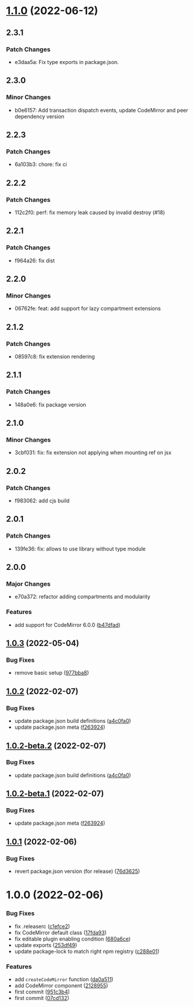 # [1.1.0](https://github.com/riccardoperra/solid-codemirror/compare/v1.0.3...v1.1.0) (2022-06-12)

## 2.3.1

### Patch Changes

- e3daa5a: Fix type exports in package.json.

## 2.3.0

### Minor Changes

- b0e6157: Add transaction dispatch events, update CodeMirror and peer dependency version

## 2.2.3

### Patch Changes

- 6a103b3: chore: fix ci

## 2.2.2

### Patch Changes

- 112c2f0: perf: fix memory leak caused by invalid destroy (#18)

## 2.2.1

### Patch Changes

- f964a26: fix dist

## 2.2.0

### Minor Changes

- 06762fe: feat: add support for lazy compartment extensions

## 2.1.2

### Patch Changes

- 08597c8: fix extension rendering

## 2.1.1

### Patch Changes

- 148a0e6: fix package version

## 2.1.0

### Minor Changes

- 3cbf031: fix: fix extension not applying when mounting ref on jsx

## 2.0.2

### Patch Changes

- f983062: add cjs build

## 2.0.1

### Patch Changes

- 139fe36: fix: allows to use library without type module

## 2.0.0

### Major Changes

- e70a372: refactor adding compartments and modularity

### Features

- add support for CodeMirror 6.0.0 ([b47dfad](https://github.com/riccardoperra/solid-codemirror/commit/b47dfad15a56325d70a35aa6de5ef54b66256312))

## [1.0.3](https://github.com/riccardoperra/solid-codemirror/compare/v1.0.2...v1.0.3) (2022-05-04)

### Bug Fixes

- remove basic setup ([977bba8](https://github.com/riccardoperra/solid-codemirror/commit/977bba8654a737ccb3d7ec9cecf8d9d516dfd9c7))

## [1.0.2](https://github.com/riccardoperra/solid-codemirror/compare/v1.0.1...v1.0.2) (2022-02-07)

### Bug Fixes

- update package.json build definitions ([a4c0fa0](https://github.com/riccardoperra/solid-codemirror/commit/a4c0fa0ba4a455852bc49bece599f083b22f75b7))
- update package.json meta ([f263924](https://github.com/riccardoperra/solid-codemirror/commit/f26392473194aa9fb19513c3dc88b519f3a82623))

## [1.0.2-beta.2](https://github.com/riccardoperra/solid-codemirror/compare/v1.0.2-beta.1...v1.0.2-beta.2) (2022-02-07)

### Bug Fixes

- update package.json build definitions ([a4c0fa0](https://github.com/riccardoperra/solid-codemirror/commit/a4c0fa0ba4a455852bc49bece599f083b22f75b7))

## [1.0.2-beta.1](https://github.com/riccardoperra/solid-codemirror/compare/v1.0.1...v1.0.2-beta.1) (2022-02-07)

### Bug Fixes

- update package.json meta ([f263924](https://github.com/riccardoperra/solid-codemirror/commit/f26392473194aa9fb19513c3dc88b519f3a82623))

## [1.0.1](https://github.com/riccardoperra/solid-codemirror/compare/v1.0.0...v1.0.1) (2022-02-06)

### Bug Fixes

- revert package.json version (for release) ([76d3625](https://github.com/riccardoperra/solid-codemirror/commit/76d36252e701b56640d50cb0502a3cfef3d4e999))

# 1.0.0 (2022-02-06)

### Bug Fixes

- fix .releaserc ([c1efce2](https://github.com/riccardoperra/solid-codemirror/commit/c1efce2d7808d5d94a7258c13fd167295af0c793))
- fix CodeMirror default class ([17fda93](https://github.com/riccardoperra/solid-codemirror/commit/17fda935137f5106013e71589afcbdc9bb34ae14))
- fix editable plugin enabling condition ([680a6ce](https://github.com/riccardoperra/solid-codemirror/commit/680a6ce20469e2d3410250bcbe47de031d064b92))
- update exports ([253df49](https://github.com/riccardoperra/solid-codemirror/commit/253df495e643ffcc59fe7045addc331f341dfa45))
- update package-lock to match right npm registry ([c288e01](https://github.com/riccardoperra/solid-codemirror/commit/c288e01f44a028e4e2fbff0c11a8db67ccd6fc9b))

### Features

- add `createCodeMirror` function ([da0a511](https://github.com/riccardoperra/solid-codemirror/commit/da0a5117a1a8bb5826bb5314305936b57d00944a))
- add CodeMirror component ([2128955](https://github.com/riccardoperra/solid-codemirror/commit/2128955458dc31a052c953959ac87243c1e2f8e3))
- first commit ([951c3b4](https://github.com/riccardoperra/solid-codemirror/commit/951c3b4b4ebce04b4588d31e9dc35d619e204c12))
- first commit ([07cd132](https://github.com/riccardoperra/solid-codemirror/commit/07cd132326aa8f59af4089a262ba588a3fcc4ca2))
